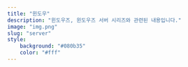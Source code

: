 ```yaml
---
title: "윈도우"
description: "윈도우즈, 윈도우즈 서버 시리즈와 관련된 내용입니다."
image: "img.png"
slug: "server"
style:
    background: "#080b35"
    color: "#fff"
---
```

